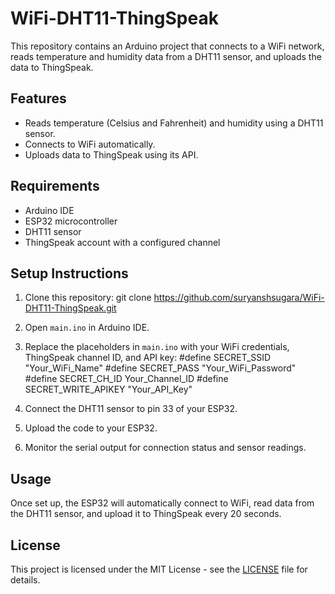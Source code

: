 # WiFi-DHT11-ThingSpeak

This repository contains an Arduino project that connects to a WiFi network, reads temperature and humidity data from a DHT11 sensor, and uploads the data to ThingSpeak.

## Features
- Reads temperature (Celsius and Fahrenheit) and humidity using a DHT11 sensor.
- Connects to WiFi automatically.
- Uploads data to ThingSpeak using its API.

## Requirements
- Arduino IDE
- ESP32 microcontroller
- DHT11 sensor
- ThingSpeak account with a configured channel

## Setup Instructions
1. Clone this repository:
git clone https://github.com/suryanshsugara/WiFi-DHT11-ThingSpeak.git

2. Open `main.ino` in Arduino IDE.

3. Replace the placeholders in `main.ino` with your WiFi credentials, ThingSpeak channel ID, and API key:
#define SECRET_SSID "Your_WiFi_Name"
#define SECRET_PASS "Your_WiFi_Password"
#define SECRET_CH_ID Your_Channel_ID
#define SECRET_WRITE_APIKEY "Your_API_Key"

4. Connect the DHT11 sensor to pin 33 of your ESP32.
5. Upload the code to your ESP32.
6. Monitor the serial output for connection status and sensor readings.

## Usage
Once set up, the ESP32 will automatically connect to WiFi, read data from the DHT11 sensor, and upload it to ThingSpeak every 20 seconds.

## License
This project is licensed under the MIT License - see the [LICENSE](LICENSE) file for details.
